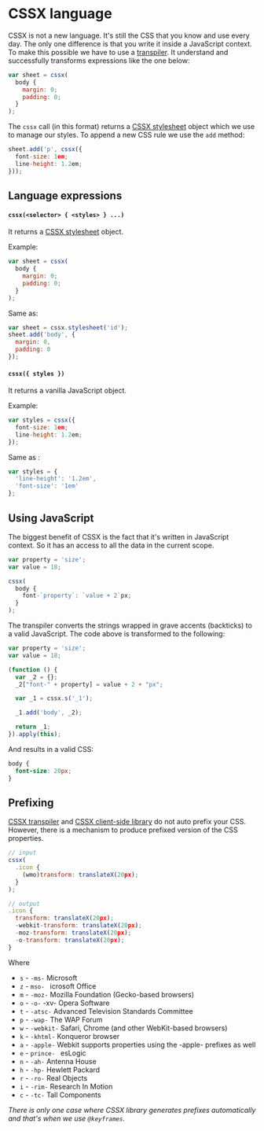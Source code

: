 # CSSX language

CSSX is not a new language. It's still the CSS that you know and use every day. The only one difference is that you write it inside a JavaScript context. To make this possible we have to use a [transpiler](https://github.com/krasimir/cssx/tree/master/packages/cssx-transpiler). It understand and successfully transforms expressions like the one below:

```js
var sheet = cssx(
  body {
    margin: 0;
    padding: 0;
  }
);
```

The `cssx` call (in this format) returns a [CSSX stylesheet](https://github.com/krasimir/cssx/tree/master/packages/cssx#stylesheet-api) object which we use to manage our styles. To append a new CSS rule we use the `add` method:

```js
sheet.add('p', cssx({
  font-size: 1em;
  line-height: 1.2em;
}));
```

## Language expressions

#### `cssx(<selector> { <styles> } ...)`

It returns a [CSSX stylesheet](https://github.com/krasimir/cssx/tree/master/packages/cssx#stylesheet-api) object.

Example:

```js
var sheet = cssx(
  body {
    margin: 0;
    padding: 0;
  }
);
```

Same as:

```js
var sheet = cssx.stylesheet('id');
sheet.add('body', {
  margin: 0,
  padding: 0
});
```

#### `cssx({ styles })`

It returns a vanilla JavaScript object.

Example:

```js
var styles = cssx({
  font-size: 1em;
  line-height: 1.2em;
});
```

Same as :

```js
var styles = {
  'line-height': '1.2em',
  'font-size': '1em'
};
```

## Using JavaScript

The biggest benefit of CSSX is the fact that it's written in JavaScript context. So it has an access to all the data in the current scope.

```js
var property = 'size';
var value = 18;

cssx(
  body {
    font-`property`: `value + 2`px;
  }
);
```

The transpiler converts the strings wrapped in grave accents (backticks) to a valid JavaScript. The code above is transformed to the following:

```js
var property = 'size';
var value = 18;

(function () {
  var _2 = {};
  _2["font-" + property] = value + 2 + "px";

  var _1 = cssx.s('_1');

  _1.add('body', _2);

  return _1;
}).apply(this);
```

And results in a valid CSS:

```css
body {
  font-size: 20px;
}
```

## Prefixing

[CSSX transpiler](https://github.com/krasimir/cssx/tree/master/packages/cssx-transpiler) and [CSSX client-side library](https://github.com/krasimir/cssx/tree/master/packages/cssx) do not auto prefix your CSS. However, there is a mechanism to produce prefixed version of the CSS properties.

```js
// input
cssx(
  .icon {
    (wmo)transform: translateX(20px);
  }
);

// output
.icon {
  transform: translateX(20px);
  -webkit-transform: translateX(20px);
  -moz-transform: translateX(20px);
  -o-transform: translateX(20px);
}
```

Where 

* `s` - `-ms-` Microsoft
* `z` - `mso- ` icrosoft Office
* `m` - `-moz-` Mozilla Foundation (Gecko-based browsers)
* `o` - `-o-`  -xv- Opera Software
* `t` - `-atsc-` Advanced Television Standards Committee
* `p` - `-wap-` The WAP Forum
* `w` - `-webkit-` Safari, Chrome (and other WebKit-based browsers)
* `k` - `-khtml-` Konqueror browser
* `a` - `-apple-` Webkit supports properties using the -apple- prefixes as well
* `e` - `prince- ` esLogic
* `n` - `-ah-` Antenna House
* `h` - `-hp-` Hewlett Packard
* `r` - `-ro-` Real Objects
* `i` - `-rim-` Research In Motion
* `c` - `-tc-` Tall Components

*There is only one case where CSSX library generates prefixes automatically and that's when we use `@keyframes`.*
